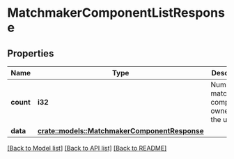 # MatchmakerComponentListResponse

## Properties

Name | Type | Description | Notes
------------ | ------------- | ------------- | -------------
**count** | **i32** | Number of matchmaker components owned by the user. | 
**data** | [**crate::models::MatchmakerComponentResponse**](MatchmakerComponentResponse.md) |  | 

[[Back to Model list]](../README.md#documentation-for-models) [[Back to API list]](../README.md#documentation-for-api-endpoints) [[Back to README]](../README.md)


